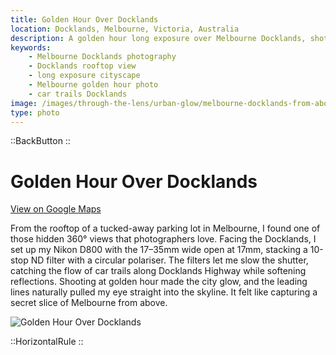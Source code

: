 ```yaml
---
title: Golden Hour Over Docklands
location: Docklands, Melbourne, Victoria, Australia
description: A golden hour long exposure over Melbourne Docklands, shot from a hidden rooftop with car trails, leading lines, and glowing city views.
keywords:
    - Melbourne Docklands photography
    - Docklands rooftop view
    - long exposure cityscape
    - Melbourne golden hour photo
    - car trails Docklands
image: /images/through-the-lens/urban-glow/melbourne-docklands-from-above.jpg
type: photo
---
```


::BackButton
::

# Golden Hour Over Docklands

<a href="https://maps.app.goo.gl/Eb6k1WHeUvfeoXBP6" target="_blank" rel="noopener noreferrer">View on Google Maps</a>

From the rooftop of a tucked-away parking lot in Melbourne, I found one of those hidden 360° views that photographers love. Facing the Docklands, I set up my Nikon D800 with the 17–35mm wide open at 17mm, stacking a 10-stop ND filter with a circular polariser. The filters let me slow the shutter, catching the flow of car trails along Docklands Highway while softening reflections. Shooting at golden hour made the city glow, and the leading lines naturally pulled my eye straight into the skyline. It felt like capturing a secret slice of Melbourne from above.

![Golden Hour Over Docklands](/images/through-the-lens/urban-glow/melbourne-docklands-from-above.jpg)

<div class="mb-8"></div>

::HorizontalRule
::
